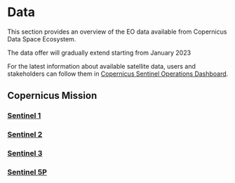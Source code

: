 # Data
This section provides an overview of the EO data available from Copernicus Data Space Ecosystem.

The data offer will gradually extend starting from January 2023 

For the latest information about available satellite data, users and stakeholders can follow them in [Copernicus Sentinel Operations Dashboard](Data/Dashboard.qmd).  

## Copernicus Mission
### [Sentinel 1](/Data/Sentinel1.qmd)
### [Sentinel 2](/Data/Sentinel2.qmd) 
### [Sentinel 3](/Data/Sentinel3.qmd)
### [Sentinel 5P](/Data/Sentinel5P.qmd)
 

<!-- <span style="opacity:0.30">
Cloudless Mosaic

Copernicus Contributing Mission 

## Sentinel engineering data

Copernicus DEM 

Mapzen DEM 

SRTM GL1 


## Sentinel auxiliary data


CAMS 

CEMS

CLMS

CMEMS 


## Copernicus contributing missions
---

## Complementary Open data
---
## Commercial data -->
</style>